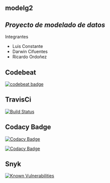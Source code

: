 ## modelg2

## _Proyecto de modelado de datos_

Integrantes
- Luis Constante
- Darwin Cifuentes
- Ricardo Ordoñez


## Codebeat
[![codebeat badge](https://codebeat.co/badges/85b7ad9c-1e14-41dc-b4ef-8046a2e110c1)](https://codebeat.co/projects/github-com-erordonez-modelg2-master)

## TravisCi
[![Build Status](https://travis-ci.org/erordonez/modelg2.svg?branch=master)](https://travis-ci.org/erordonez/modelg2)

## Codacy Badge
[![Codacy Badge](https://api.codacy.com/project/badge/Grade/af2f756f187b447b946c650f9348388b)](https://www.codacy.com/app/eroaricker/modelg2?utm_source=github.com&amp;utm_medium=referral&amp;utm_content=erordonez/modelg2&amp;utm_campaign=Badge_Grade)

[![Codacy Badge](https://api.codacy.com/project/badge/Coverage/af2f756f187b447b946c650f9348388b)](https://www.codacy.com/app/eroaricker/modelg2?utm_source=github.com&amp;utm_medium=referral&amp;utm_content=erordonez/modelg2&amp;utm_campaign=Badge_Coverage)

## Snyk
[![Known Vulnerabilities](https://snyk.io/test/github/erordonez/modelg2/badge.svg?targetFile=requirements.txt)](https://snyk.io/test/github/erordonez/modelg2?targetFile=requirements.txt)


